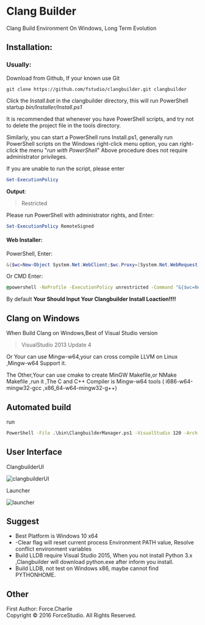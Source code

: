 # Clang Builder

Clang Build Environment On Windows, Long Term Evolution   

## Installation:

### Usually:

Download from Github, If your known use Git

```shell
git clone https://github.com/fstudio/clangbuilder.git clangbuilder
```

Click the *Install.bat* in the clangbuilder directory, this will run PowerShell startup  *bin/Installer/Install.ps1* 

It is recommended that whenever you have PowerShell scripts, and try not to delete the project file in the tools directory.

Similarly, you can start a PowerShell runs Install.ps1, generally run PowerShell scripts on the Windows right-click menu option, you can right-click the menu "*run with PowerShell*"
Above procedure does not require administrator privileges.

If you are unable to run the script, please enter

```powershell
Get-ExecutionPolicy
```

**Output**:

> Restricted

Please run PowerShell with administrator rights, and Enter:   

```powershell
Set-ExecutionPolicy RemoteSigned
```


#### Web Installer:

PowerShell, Enter:

```powershell
&{$wc=New-Object System.Net.WebClient;$wc.Proxy=[System.Net.WebRequest]::DefaultWebProxy;$wc.Proxy.Credentials=[System.Net.CredentialCache]::DefaultNetworkCredentials;Invoke-Expression ($wc.DownloadString('https://raw.githubusercontent.com/fstudio/clangbuilder/master/bin/Installer/WebInstall.ps1'))}
```

Or CMD Enter:

```cmd
@powershell -NoProfile -ExecutionPolicy unrestricted -Command "&{$wc=New-Object System.Net.WebClient;$wc.Proxy=[System.Net.WebRequest]::DefaultWebProxy;$wc.Proxy.Credentials=[System.Net.CredentialCache]::DefaultNetworkCredentials;Invoke-Expression ($wc.DownloadString('https://raw.githubusercontent.com/fstudio/clangbuilder/master/bin/Installer/WebInstall.ps1'))}"
```

By default **Your Should Input Your Clangbuilder Install Loaction!!!!**


## Clang on Windows

When Build Clang on Windows,Best of Visual Studio version
>VisualStudio 2013 Update 4

Or Your can use Mingw-w64,your can cross compile LLVM on Linux ,Mingw-w64 Support it.

The Other,Your can use cmake to create MinGW Makefile,or NMake Makefile ,run it ,The C and C++ Compiler is Mingw-w64 tools ( i686-w64-mingw32-gcc ,x86_64-w64-mingw32-g++)


## Automated build

run

```cmd
PowerShell -File .\bin\ClangbuilderManager.ps1 -VisualStudio 120 -Arch x64 -Flavor Release -Clear -Static
```



## User Interface

ClangbuilderUI

![clangbuilderUI](https://raw.githubusercontent.com/fstudio/clangbuilder/master/doc/images/ClangbuilderUI.png)

Launcher

![launcher](https://raw.githubusercontent.com/fstudio/clangbuilder/master/doc/images/launcher.jpg)


## Suggest

+ Best Platform is Windows 10 x64
+ -Clear flag will reset current process Environment PATH value, Resolve conflict environment variables
+ Build LLDB require Visual Studio 2015, When you not install Python 3.x ,Clangbuilder will download python.exe after inform you install.
+ Build LLDB, not test on Windows x86, maybe cannot find PYTHONHOME.




## Other

First Author: Force.Charlie  
Copyright © 2016 ForceStudio. All Rights Reserved.

